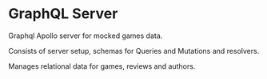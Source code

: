 # GraphQL Server

Graphql Apollo server for mocked games data.

Consists of server setup, schemas for Queries and Mutations and resolvers.

Manages relational data for games, reviews and authors.
